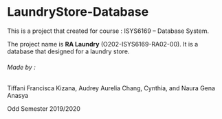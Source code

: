 # LaundryStore-Database

This is a project that created for course : ISYS6169 – Database System.

The project name is **RA Laundry** (O202-ISYS6169-RA02-00). It is a database that designed for a laundry store.

###### Made by :
Tiffani Francisca Kizana, Audrey Aurelia Chang, Cynthia, and Naura Gena Anasya

Odd Semester 2019/2020
